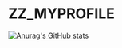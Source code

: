 # ZZ_MYPROFILE

[![Anurag's GitHub stats](https://github-readme-stats.vercel.app/api?username=zzvsjs0)](https://github.com/anuraghazra/github-readme-stats)
